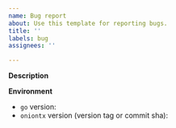 ```yaml
---
name: Bug report
about: Use this template for reporting bugs.
title: ''
labels: bug
assignees: ''

---
```


**Description**
<!-- A clear and concise description of what the bug is. -->

**Environment**
- `go` version: <!-- version -->
- `oniontx` version (version tag or commit sha): <!-- version/sha -->
